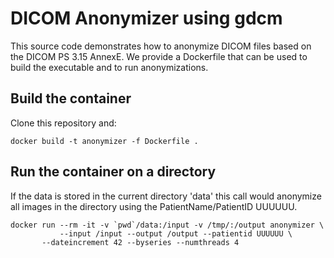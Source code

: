 # DICOM Anonymizer using gdcm

This source code demonstrates how to anonymize DICOM files based on the DICOM PS 3.15 AnnexE. We provide a Dockerfile that can be used to build the executable and to run anonymizations.


## Build the container

Clone this repository and:
```
docker build -t anonymizer -f Dockerfile .
```

## Run the container on a directory

If the data is stored in the current directory 'data' this call would anonymize all images in the directory
using the PatientName/PatientID UUUUUU.
```
docker run --rm -it -v `pwd`/data:/input -v /tmp/:/output anonymizer \
           --input /input --output /output --patientid UUUUUU \
	   --dateincrement 42 --byseries --numthreads 4 
```
